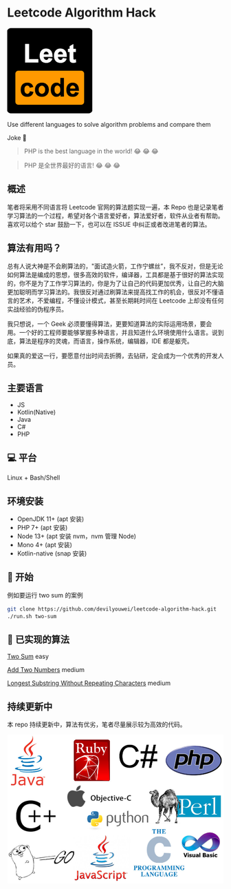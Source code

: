 # Leetcode Algorithm Hack

![Suck Leetcode](logo.png)

Use different languages to solve algorithm problems and compare them

Joke 🌝

> PHP is the best language in the world! 😂 😂 😂

> PHP 是全世界最好的语言! 😂 😂 😂

## 概述

笔者将采用不同语言将 Leetcode 官网的算法题实现一遍，本 Repo 也是记录笔者学习算法的一个过程，希望对各个语言爱好者，算法爱好者，软件从业者有帮助。喜欢可以给个 star 鼓励一下，也可以在 ISSUE 中纠正或者改进笔者的算法。

## 算法有用吗？

总有人说大神是不会刷算法的，"面试造火箭，工作宁螺丝”，我不反对，但是无论如何算法是编成的思想，很多高效的软件，编译器，工具都是基于很好的算法实现的，你不是为了工作学习算法的，你是为了让自己的代码更加优秀，让自己的大脑更加聪明而学习算法的。我很反对通过刷算法来提高找工作的机会，很反对不懂语言的艺术，不爱编程，不懂设计模式，甚至长期耗时间在 Leetcode 上却没有任何实战经验的伪程序员。

我只想说，一个 Geek 必须要懂得算法，更要知道算法的实际运用场景，要会用。一个好的工程师要能够掌握多种语言，并且知道什么环境使用什么语言。说到底，算法是程序的灵魂，而语言，操作系统，编辑器，IDE 都是躯壳。

如果真的爱这一行，要愿意付出时间去折腾，去钻研，定会成为一个优秀的开发人员。

## 主要语言

-   JS
-   Kotlin(Native)
-   Java
-   C#
-   PHP

## 💻 平台

Linux + Bash/Shell

## 环境安装

-   OpenJDK 11+ (apt 安装)
-   PHP 7+ (apt 安装)
-   Node 13+ (apt 安装 nvm，nvm 管理 Node)
-   Mono 4+ (apt 安装)
-   Kotlin-native (snap 安装)

## 🏃 开始

例如要运行 two sum 的案例

```bash
git clone https://github.com/devilyouwei/leetcode-algorithm-hack.git
./run.sh two-sum
```

## 🎨 已实现的算法

[Two Sum](two-sum/) easy

[Add Two Numbers](add-two-numbers/) medium

[Longest Substring Without Repeating Characters](congest-substring-without-repeating-characters/) medium

## 持续更新中

本 repo 持续更新中，算法有优劣，笔者尽量展示较为高效的代码。

![Languages](languages.jpg)
